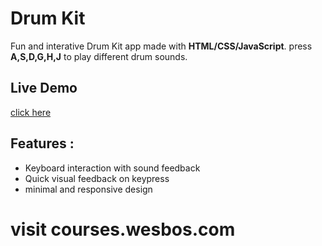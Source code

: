 # Drum Kit

Fun and interative Drum Kit app made with **HTML/CSS/JavaScript**.
press **A,S,D,G,H,J** to play different drum sounds.

## Live Demo
[click here](https://ftm-khamse.github.io/DrumKit/)

## Features :
- Keyboard interaction with sound feedback
- Quick visual feedback on keypress
- minimal and responsive design

# visit courses.wesbos.com
